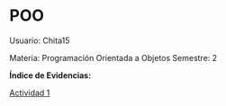 # POO

Usuario: Chita15

Materia: Programación Orientada a Objetos                                               Semestre: 2 

**Índice de Evidencias:**

[Actividad 1](./Setup/README.md)
